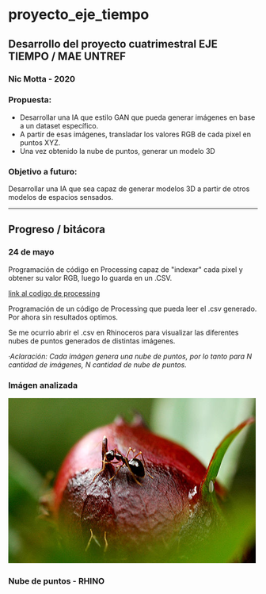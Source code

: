 # proyecto_eje_tiempo
## Desarrollo del proyecto cuatrimestral EJE TIEMPO / MAE UNTREF
### Nic Motta - 2020

### Propuesta:
 - Desarrollar una IA que estilo GAN que pueda generar imágenes en base a un dataset específico.
 - A partir de esas imágenes, transladar los valores RGB de cada pixel en puntos XYZ.
 - Una vez obtenido la nube de puntos, generar un modelo 3D
 
### Objetivo a futuro:
Desarrollar una IA que sea capaz de generar modelos 3D a partir de otros modelos de espacios sensados.

___________________________________________________________________________________________________________________________

## Progreso / bitácora
### 24 de mayo

Programación de código en Processing capaz de "indexar" cada pixel y obtener su valor RGB, luego lo guarda en un .CSV.

[link al codigo de processing](/processing_csv_1)

Programación de un código de Processing que pueda leer el .csv generado. Por ahora sin resultados optimos.

Se me ocurrio abrir el .csv en Rhinoceros para visualizar las diferentes nubes de puntos generados de distintas imágenes.

*·Aclaración: Cada imágen genera una nube de puntos, por lo tanto para N cantidad de imágenes, N cantidad de nube de puntos.*

### Imágen analizada
![](/processing_csv_1/data/image.jpg)

### Nube de puntos - RHINO

